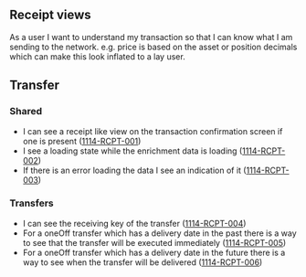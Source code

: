 ## Receipt views

As a user I want to understand my transaction so that I can know what I am sending to the network. e.g. price is based on the asset or position decimals which can make this look inflated to a lay user.

## Transfer

### Shared

- I can see a receipt like view on the transaction confirmation screen if one is present (<a name="1114-RCPT-001" href="#1114-RCPT-001">1114-RCPT-001</a>)
- I see a loading state while the enrichment data is loading (<a name="1114-RCPT-002" href="#1114-RCPT-002">1114-RCPT-002</a>)
- If there is an error loading the data I see an indication of it (<a name="1114-RCPT-003" href="#1114-RCPT-003">1114-RCPT-003</a>)

### Transfers

- I can see the receiving key of the transfer (<a name="1114-RCPT-004" href="#1114-RCPT-004">1114-RCPT-004</a>)
- For a oneOff transfer which has a delivery date in the past there is a way to see that the transfer will be executed immediately (<a name="1114-RCPT-005" href="#1114-RCPT-005">1114-RCPT-005</a>)
- For a oneOff transfer which has a delivery date in the future there is a way to see when the transfer will be delivered (<a name="1114-RCPT-006" href="#1114-RCPT-006">1114-RCPT-006</a>)

<!-- Recurring transfers not currently supported -->
